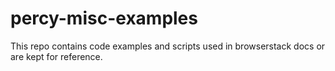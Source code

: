 # percy-misc-examples

This repo contains code examples and scripts used in browserstack docs or are kept for reference.